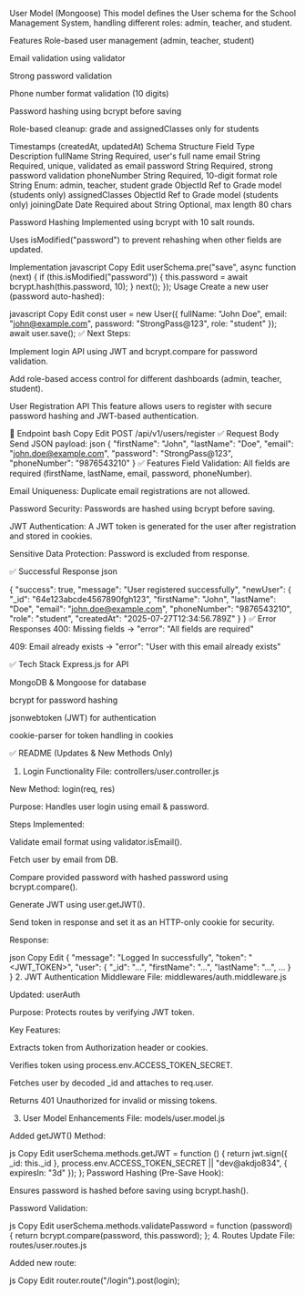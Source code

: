 User Model (Mongoose)
This model defines the User schema for the School Management System, handling different roles: admin, teacher, and student.

Features
Role-based user management (admin, teacher, student)

Email validation using validator

Strong password validation

Phone number format validation (10 digits)

Password hashing using bcrypt before saving

Role-based cleanup: grade and assignedClasses only for students

Timestamps (createdAt, updatedAt)
Schema Structure
Field Type Description
fullName String Required, user's full name
email String Required, unique, validated as email
password String Required, strong password validation
phoneNumber String Required, 10-digit format
role String Enum: admin, teacher, student
grade ObjectId Ref to Grade model (students only)
assignedClasses ObjectId Ref to Grade model (students only)
joiningDate Date Required
about String Optional, max length 80 chars

Password Hashing
Implemented using bcrypt with 10 salt rounds.

Uses isModified("password") to prevent rehashing when other fields are updated.

Implementation
javascript
Copy
Edit
userSchema.pre("save", async function (next) {
if (this.isModified("password")) {
this.password = await bcrypt.hash(this.password, 10);
}
next();
});
Usage
Create a new user (password auto-hashed):

javascript
Copy
Edit
const user = new User({
fullName: "John Doe",
email: "john@example.com",
password: "StrongPass@123",
role: "student"
});
await user.save();
✅ Next Steps:

Implement login API using JWT and bcrypt.compare for password validation.

Add role-based access control for different dashboards (admin, teacher, student).

<!-- REGISTER USER API -->

User Registration API
This feature allows users to register with secure password hashing and JWT-based authentication.

📌 Endpoint
bash
Copy
Edit
POST /api/v1/users/register
✅ Request Body
Send JSON payload:
json
{
"firstName": "John",
"lastName": "Doe",
"email": "john.doe@example.com",
"password": "StrongPass@123",
"phoneNumber": "9876543210"
}
✅ Features
Field Validation: All fields are required (firstName, lastName, email, password, phoneNumber).

Email Uniqueness: Duplicate email registrations are not allowed.

Password Security: Passwords are hashed using bcrypt before saving.

JWT Authentication: A JWT token is generated for the user after registration and stored in cookies.

Sensitive Data Protection: Password is excluded from response.

✅ Successful Response
json

{
"success": true,
"message": "User registered successfully",
"newUser": {
"\_id": "64e123abcde4567890fgh123",
"firstName": "John",
"lastName": "Doe",
"email": "john.doe@example.com",
"phoneNumber": "9876543210",
"role": "student",
"createdAt": "2025-07-27T12:34:56.789Z"
}
}
✅ Error Responses
400: Missing fields → "error": "All fields are required"

409: Email already exists → "error": "User with this email already exists"

✅ Tech Stack
Express.js for API

MongoDB & Mongoose for database

bcrypt for password hashing

jsonwebtoken (JWT) for authentication

cookie-parser for token handling in cookies

<!-- LOGIN -->

✅ README (Updates & New Methods Only)

1. Login Functionality
   File: controllers/user.controller.js

New Method: login(req, res)

Purpose: Handles user login using email & password.

Steps Implemented:

Validate email format using validator.isEmail().

Fetch user by email from DB.

Compare provided password with hashed password using bcrypt.compare().

Generate JWT using user.getJWT().

Send token in response and set it as an HTTP-only cookie for security.

Response:

json
Copy
Edit
{
"message": "Logged In successfully",
"token": "<JWT_TOKEN>",
"user": { "\_id": "...", "firstName": "...", "lastName": "...", ... }
} 2. JWT Authentication Middleware
File: middlewares/auth.middleware.js

Updated: userAuth

Purpose: Protects routes by verifying JWT token.

Key Features:

Extracts token from Authorization header or cookies.

Verifies token using process.env.ACCESS_TOKEN_SECRET.

Fetches user by decoded \_id and attaches to req.user.

Returns 401 Unauthorized for invalid or missing tokens.

3. User Model Enhancements
   File: models/user.model.js

Added getJWT() Method:

js
Copy
Edit
userSchema.methods.getJWT = function () {
return jwt.sign({ \_id: this.\_id }, process.env.ACCESS_TOKEN_SECRET || "dev@akdjo834", {
expiresIn: "3d"
});
};
Password Hashing (Pre-Save Hook):

Ensures password is hashed before saving using bcrypt.hash().

Password Validation:

js
Copy
Edit
userSchema.methods.validatePassword = function (password) {
return bcrypt.compare(password, this.password);
}; 4. Routes Update
File: routes/user.routes.js

Added new route:

js
Copy
Edit
router.route("/login").post(login);
